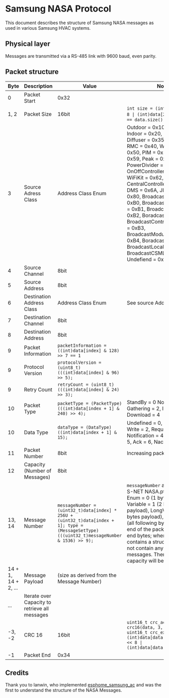 # Samsung NASA Protocol

This document describes the structure of Samsung NASA messages as used in various Samsung HVAC systems.

## Physical layer

Messages are transmitted via a RS-485 link with 9600 baud, even parity.

## Packet structure

| Byte | Description | Value | Note |
| ---- | ----------- | ----- | ---- |
| 0    | Packet Start | 0x32 | |
| 1, 2 | Packet Size | 16bit | `int size = (int)data[1] << 8 \| (int)data[2];` `size + 2 == data.size();` |
| 3 | Source Adress Class | Address Class Enum | Outdoor = 0x10, HTU = 0x11, Indoor = 0x20, ERV = 0x30, Diffuser = 0x35, MCU = 0x38, RMC = 0x40, WiredRemote = 0x50, PIM = 0x58, SIM = 0x59, Peak = 0x5A, PowerDivider = 0x5B, OnOffController = 0x60, WiFiKit = 0x62, CentralController = 0x65, DMS = 0x6A, JIGTester = 0x80, BroadcastSelfLayer = 0xB0, BroadcastControlLayer = 0xB1, BroadcastSetLayer = 0xB2, BoradcastCS = 0xB3, BroadcastControlAndSetLayer = 0xB3, BroadcastModuleLayer = 0xB4, BoradcastCSM = 0xB7, BroadcastLocalLayer = 0xB8, BroadcastCSML = 0xBF, Undefiend = 0xFF |
| 4 | Source Channel | 8bit | |
| 5 | Source Address | 8bit | |
| 6 | Destination Address Class | Address Class Enum | See source Address class |
| 7 | Destination Channel | 8bit | |
| 8 | Destination Address | 8bit | |
| 9 | Packet Information | `packetInformation = ((int)data[index] & 128) >> 7 == 1` | |
| 9 | Protocol Version | `protocolVersion = (uint8_t)(((int)data[index] & 96) >> 5);` | |
| 9 | Retry Count | `retryCount = (uint8_t)(((int)data[index] & 24) >> 3);` | |
| 10 | Packet Type | `packetType = (PacketType)(((int)data[index + 1] & 240) >> 4);` |  StandBy = 0 Normal = 1, Gathering = 2, Install = 3, Download = 4 |
| 10 | Data Type | `dataType = (DataType)((int)data[index + 1] & 15);` | Undefined = 0, Read = 1, Write = 2, Request = 3, Notification = 4, Response = 5, Ack = 6, Nack = 7 |
| 11 | Packet Number | 8bit | Increasing packet number |
| 12 | Capacity (Number of Messages) | 8bit | |
| 13, 14 | Message Number | `messageNumber = (uint32_t)data[index] * 256U + (uint32_t)data[index + 1]; type = (MessageSetType)(((uint32_t)messageNumber & 1536) >> 9);` | `messageNumber` as seen in the S-NET NASA.ptc file; type: Enum = 0 (1 byte payload), Variable = 1 (2 bytes payload), LongVariable = 2 (4 bytes payload), Structure = 3 (all following bytes until the end of the packet, minus 3 end bytes; when a packet contains a structure, it does not contain any other messages. Therefore the capacity will be 1.) |
| 14 + 1, 14 + 2, ... | Message Payload | (size as derived from the Message Number) |
| ... | Iterate over Capacity to retrieve all messages | |
| -3, -2 | CRC 16 | 16bit | `uint16_t crc_actual = crc16(data, 3, size - 4); uint16_t crc_expected = (int)data[data.size() - 3] << 8 \| (int)data[data.size() - 2];` |
| -1 | Packet End | 0x34 | |

## Credits

Thank you to lanwin, who implemented [esphome_samsung_ac](https://github.com/lanwin/esphome_samsung_ac/tree/main) and was the first to understand the structure of the NASA Messages.
